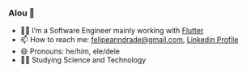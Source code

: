 ### Alou 👋

- 👨‍💻 I’m a Software Engineer mainly working with [Flutter](https://github.com/flutter/flutter)
- 📫 How to reach me: felipeanndrade@gmail.com, [Linkedin Profile](https://www.linkedin.com/in/felpsisonfire/)
- 😄 Pronouns: he/him, ele/dele
- 👨‍🔬 Studying Science and Technology
